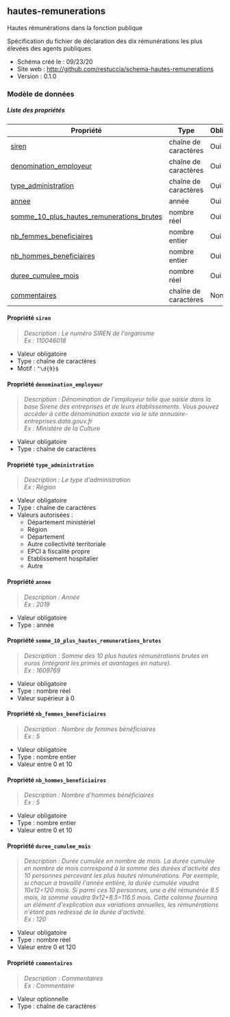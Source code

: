 <MenuSchema />

## hautes-remunerations

Hautes rémunérations dans la fonction publique

Spécification du fichier de déclaration des dix rémunérations les plus élevées des agents publiques

- Schéma créé le : 09/23/20
- Site web : http://github.com/restuccia/schema-hautes-remunerations
- Version : 0.1.0

### Modèle de données


##### Liste des propriétés

| Propriété | Type | Obligatoire |
| -- | -- | -- |
| [siren](#propriete-siren) | chaîne de caractères  | Oui |
| [denomination_employeur](#propriete-denomination-employeur) | chaîne de caractères  | Oui |
| [type_administration](#propriete-type-administration) | chaîne de caractères  | Oui |
| [annee](#propriete-annee) | année  | Oui |
| [somme_10_plus_hautes_remunerations_brutes](#propriete-somme-10-plus-hautes-remunerations-brutes) | nombre réel  | Oui |
| [nb_femmes_beneficiaires](#propriete-nb-femmes-beneficiaires) | nombre entier  | Oui |
| [nb_hommes_beneficiaires](#propriete-nb-hommes-beneficiaires) | nombre entier  | Oui |
| [duree_cumulee_mois](#propriete-duree-cumulee-mois) | nombre réel  | Oui |
| [commentaires](#propriete-commentaires) | chaîne de caractères  | Non |

#### Propriété `siren`

> *Description : Le numéro SIREN de l'organisme<br/>Ex : 110046018*
- Valeur obligatoire
- Type : chaîne de caractères
- Motif : `^\d{9}$`

#### Propriété `denomination_employeur`

> *Description : Dénomination de l'employeur telle que saisie dans la base Sirene des entreprises et de leurs établissements. Vous pouvez accéder à cette dénomination exacte via le site annuaire-entreprises.data.gouv.fr<br/>Ex : Ministère de la Culture*
- Valeur obligatoire
- Type : chaîne de caractères

#### Propriété `type_administration`

> *Description : Le type d'administration <br/>Ex : Région*
- Valeur obligatoire
- Type : chaîne de caractères
- Valeurs autorisées : 
    - Département ministériel
    - Région
    - Département
    - Autre collectivité territoriale
    - EPCI à fiscalité propre
    - Etablissement hospitalier
    - Autre

#### Propriété `annee`

> *Description : Année<br/>Ex : 2019*
- Valeur obligatoire
- Type : année

#### Propriété `somme_10_plus_hautes_remunerations_brutes`

> *Description : Somme des 10 plus hautes rémunérations brutes en euros (intégrant les primes et avantages en nature).<br/>Ex : 1609769*
- Valeur obligatoire
- Type : nombre réel
- Valeur supérieur à 0

#### Propriété `nb_femmes_beneficiaires`

> *Description : Nombre de femmes bénéficiaires<br/>Ex : 5*
- Valeur obligatoire
- Type : nombre entier
- Valeur entre 0 et 10

#### Propriété `nb_hommes_beneficiaires`

> *Description : Nombre d'hommes bénéficiaires<br/>Ex : 5*
- Valeur obligatoire
- Type : nombre entier
- Valeur entre 0 et 10

#### Propriété `duree_cumulee_mois`

> *Description : Durée cumulée en nombre de mois. La durée cumulée en nombre de mois correspond à la somme des durées d'activité des 10 personnes percevant les plus hautes rémunérations. Par exemple, si chacun a travaillé l'année entière, la durée cumulée vaudra 10x12=120 mois. Si parmi ces 10 personnes, une a été rémunérée 8.5 mois, la somme vaudra 9x12+8.5=116.5 mois. Cette colonne fournira un élément d'explication aux variations annuelles, les rémunérations n'étant pas redressé de la durée d'activité.<br/>Ex : 120*
- Valeur obligatoire
- Type : nombre réel
- Valeur entre 0 et 120

#### Propriété `commentaires`

> *Description : Commentaires<br/>Ex : Commentaire*
- Valeur optionnelle
- Type : chaîne de caractères
